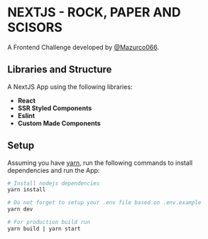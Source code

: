 # NEXTJS - ROCK, PAPER AND SCISORS

A Frontend Challenge developed by [@Mazurco066](https://github.com/Mazurco066).

## Libraries and Structure

A NextJS App using the following libraries:

* **React**
* **SSR Styled Components**
* **Eslint**
* **Custom Made Components**

## Setup

Assuming you have [yarn](https://yarnpkg.com/), run the following commands to install dependencies and run the App:
```sh
# Install nodejs dependencies
yarn install

# Do not forget to setup your .env file based on .env.example
yarn dev

# For production build run
yarn build | yarn start
```

